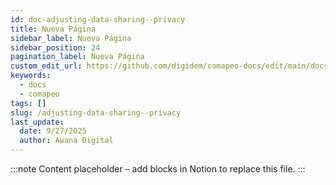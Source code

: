 ```yaml
---
id: doc-adjusting-data-sharing--privacy
title: Nueva Página
sidebar_label: Nueva Página
sidebar_position: 24
pagination_label: Nueva Página
custom_edit_url: https://github.com/digidem/comapeo-docs/edit/main/docs/installing--uninstalling-comapeo/adjusting-data-sharing--privacy.md
keywords:
  - docs
  - comapeo
tags: []
slug: /adjusting-data-sharing--privacy
last_update:
  date: 9/27/2025
  author: Awana Digital
---
```


<!-- Placeholder content generated automatically because the Notion page is missing a Website Block. -->

:::note
Content placeholder – add blocks in Notion to replace this file.
:::
